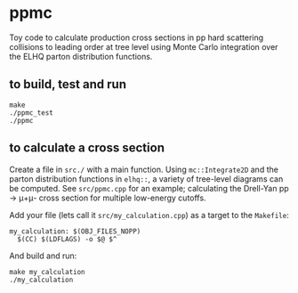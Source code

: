 # ppmc
Toy code to calculate production cross sections in pp hard scattering collisions to leading order at tree level using Monte Carlo integration over the ELHQ parton distribution functions.

## to build, test and run
```
make
./ppmc_test
./ppmc
```

## to calculate a cross section
Create a file in `src./` with a main function. Using `mc::Integrate2D` and the parton distribution functions in `elhq::`, a variety of tree-level diagrams can be computed. See `src/ppmc.cpp` for an example; calculating the Drell-Yan pp -> μ+μ- cross section for multiple low-energy cutoffs. 

Add your file (lets call it `src/my_calculation.cpp`) as a target to the `Makefile`:

```
my_calculation: $(OBJ_FILES_NOPP)
  $(CC) $(LDFLAGS) -o $@ $^ 
```

And build and run:

```
make my_calculation
./my_calculation
```
